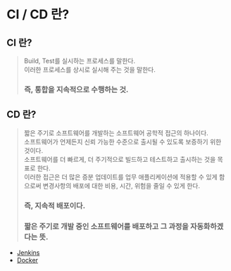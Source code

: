 # CI / CD 란?

## CI 란?
> Build, Test를 실시하는 프로세스를 말한다.   
> 이러한 프로세스를 상시로 실시해 주는 것을 말한다.   
> ### 즉, 통합을 지속적으로 수행하는 것.


## CD 란?
> 짧은 주기로 소프트웨어를 개발하는 소프트웨어 공학적 접근의 하나이다.   
> 소프트웨어가 언제든지 신뢰 가능한 수준으로 출시될 수 있도록 보증하기 위한 것이다.   
> 소프트웨어를 더 빠르게, 더 주기적으로 빌드하고 테스트하고 출시하는 것을 목표로 한다.   
> 이러한 접근은 더 많은 증분 업데이트를 업무 애플리케이션에 적용할 수 있게 함으로써 변경사항의 배포에 대한 비용, 시간, 위험을 줄일 수 있게 한다.   
> ### 즉, 지속적 배포이다.   
> ### 짧은 주기로 개발 중인 소프트웨어를 배포하고 그 과정을 자동화하겠다는 뜻.

- [Jenkins](Jenkins.md)
- [Docker](Docker.md)
